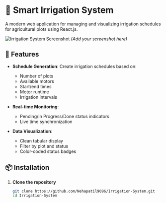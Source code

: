 # 🌱 Smart Irrigation System

A modern web application for managing and visualizing irrigation schedules for agricultural plots using React.js.

![Irrigation System Screenshot](./screenshot.png) *(Add your screenshot here)*

## 🚀 Features

- **Schedule Generation**: Create irrigation schedules based on:
  - Number of plots
  - Available motors
  - Start/end times
  - Motor runtime
  - Irrigation intervals

- **Real-time Monitoring**:
  - Pending/In Progress/Done status indicators
  - Live time synchronization

- **Data Visualization**:
  - Clean tabular display
  - Filter by plot and status
  - Color-coded status badges


## 📦 Installation

1. **Clone the repository**
   ```bash
   git clone https://github.com/Nehapatil9096/Irrigation-System.git
   cd Irrigation-System



